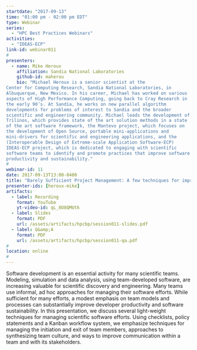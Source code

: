 ```yaml
---
startdate: "2017-09-13"
time: "01:00 pm - 02:00 pm EDT"
type: Webinar
series:
  - "HPC Best Practices Webinars"
activities:
  - "IDEAS-ECP"
link-id: webinar011
#
presenters:
  - name: Mike Heroux
    affiliation: Sandia National Laboratories
    github-id: maherou
    bio: "Michael Heroux is a senior scientist at the
Center for Computing Research, Sandia National Laboratories, in
Albuquerque, New Mexico. In his career, Michael has worked on various
aspects of High Performance Computing, going back to Cray Research in
the early 90’s. At Sandia, he works on new parallel algorithm
developments for problems of interest to Sandia and the broader
scientific and engineering community. Michael leads the development of
Trilinos, which provides state of the art solution methods in a state
of the art software framework, the Mantevo project, which focuses on
the development of Open Source, portable mini-applications and
mini-drivers for scientific and engineering applications, and the
(Interoperable Design of Extreme-scale Application Software-ECP)
IDEAS-ECP project, which is dedicated to engaging with scientific
software teams to identify and promote practices that improve software
productivity and sustainability."
#
webinar-id: 11
date: 2017-09-13T13:00-0400
title: "Barely Sufficient Project Management: A few techniques for improving your scientific software development efforts"
presenter-ids: [heroux-mike]
artifacts:
  - label: Recording
    format: YouTube
    yt-video-id: qL_8O8QMUtk
  - label: Slides
    format: PDF
    url: /assets/artifacts/hpcbp/session011-slides.pdf
  - label: Q&amp;A
    format: PDF
    url: /assets/artifacts/hpcbp/session011-qa.pdf
#
location: online
#
---
```

Software development is an essential activity for many scientific
teams.  Modeling, simulation and data analysis, using team-developed
software, are increasing valuable for scientific discovery and
engineering. Many teams use informal, ad hoc approaches for managing
their software efforts.  While sufficient for many efforts, a modest
emphasis on team models and processes can substantially improve
developer productivity and software sustainability. In this
presentation, we discuss several light-weight techniques for managing
scientific software efforts.  Using checklists, policy statements and
a Kanban workflow system, we emphasize techniques for managing the
initiation and exit of team members, approaches to synthesizing team
culture, and ways to improve communication within a team and with its
stakeholders.

